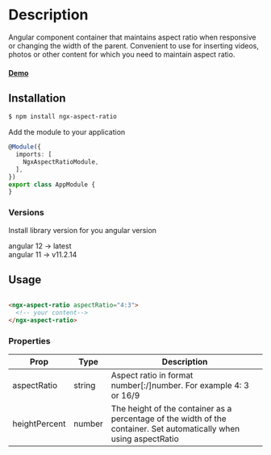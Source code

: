 # Description

Angular component container that maintains aspect ratio when responsive or changing the width of the parent. Convenient
to use for inserting videos, photos or other content for which you need to maintain aspect ratio.

#### [Demo](https://dmitriy-nz.github.io/ngx-aspect-ratio/)

## Installation

```sh
$ npm install ngx-aspect-ratio
```

Add the module to your application

```ts
@Module({
  imports: [
    NgxAspectRatioModule,
  ],
})
export class AppModule {
}
```
### Versions
Install  library version for you angular version  

angular 12 -> latest  
angular 11 -> v11.2.14  

## Usage

```html

<ngx-aspect-ratio aspectRatio="4:3">
  <!-- your content-->
</ngx-aspect-ratio>
```

### Properties

| Prop            | Type    | Description                                                                                                          |
|---------------	|--------	|--------------------------------------------------------------------------------------------------------------------	|
| aspectRatio    | string  | Aspect ratio in format number[:/]number. For example 4: 3 or 16/9                                          |
| heightPercent  | number  | The height of the container as a percentage of the width of the container. Set automatically when using aspectRatio  | 
